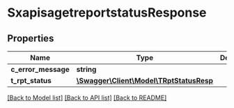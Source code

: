 # SxapisagetreportstatusResponse

## Properties
Name | Type | Description | Notes
------------ | ------------- | ------------- | -------------
**c_error_message** | **string** |  | [optional] 
**t_rpt_status** | [**\Swagger\Client\Model\TRptStatusResp**](TRptStatusResp.md) |  | [optional] 

[[Back to Model list]](../README.md#documentation-for-models) [[Back to API list]](../README.md#documentation-for-api-endpoints) [[Back to README]](../README.md)



